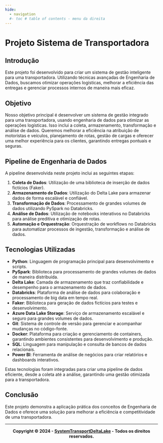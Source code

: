 ```yaml
---
hide:
  - navigation
  #- toc # table of contents - menu da direita
---
```


# Projeto Sistema de Transportadora

## Introdução

Este projeto foi desenvolvido para criar um sistema de gestão inteligente para uma transportadora. Utilizando técnicas avançadas de Engenharia de Dados, buscamos otimizar operações logísticas, melhorar a eficiência das entregas e gerenciar processos internos de maneira mais eficaz. 

## Objetivo

Nosso objetivo principal é desenvolver um sistema de gestão integrado para uma transportadora, usando engenharia de dados para otimizar as operações logísticas. Isso inclui a coleta, armazenamento, transformação e análise de dados. Queremos melhorar a eficiência na atribuição de motoristas e veículos, planejamento de rotas, gestão de cargas e oferecer uma melhor experiência para os clientes, garantindo entregas pontuais e seguras.

## Pipeline de Engenharia de Dados

A pipeline desenvolvida neste projeto inclui as seguintes etapas:

1. **Coleta de Dados**: Utilização de uma biblioteca de inserção de dados fictícios (Faker).
2. **Armazenamento de Dados**: Utilização do Delta Lake para armazenar dados de forma escalável e confiável.
3. **Transformação de Dados**: Processamento de grandes volumes de dados utilizando PySpark no Databricks.
4. **Análise de Dados**: Utilização de notebooks interativos no Databricks para análise preditiva e otimização de rotas.
5. **Automação e Orquestração**: Orquestração de workflows no Databricks para automatizar processos de ingestão, transformação e análise de dados.

## Tecnologias Utilizadas

- **Python**: Linguagem de programação principal para desenvolvimento e scripts.
- **PySpark**: Biblioteca para processamento de grandes volumes de dados de maneira distribuída.
- **Delta Lake**: Camada de armazenamento que traz confiabilidade e desempenho para o armazenamento de dados.
- **Databricks**: Plataforma de análise de dados para colaboração e processamento de big data em tempo real.
- **Faker**: Biblioteca para geração de dados fictícios para testes e desenvolvimento.
- **Azure Data Lake Storage**: Serviço de armazenamento escalável e seguro para grandes volumes de dados.
- **Git**: Sistema de controle de versão para gerenciar e acompanhar mudanças no código-fonte.
- **Docker**: Plataforma para criação e gerenciamento de containers, garantindo ambientes consistentes para desenvolvimento e produção.
- **SQL**: Linguagem para manipulação e consulta de bancos de dados relacionais.
- **Power BI**: Ferramenta de análise de negócios para criar relatórios e dashboards interativos.

Estas tecnologias foram integradas para criar uma pipeline de dados eficiente, desde a coleta até a análise, garantindo uma gestão otimizada para a transportadora.


## Conclusão

Este projeto demonstra a aplicação prática dos conceitos de Engenharia de Dados e oferece uma solução para melhorar a eficiência e competitividade de uma transportadora.



---

<div style="text-align: center;">
    <b>Copyright &copy; 2024 - <a href="https://github.com/BrunoSupriano/SystemTransportDeltaLake/" target="_blank">SystemTransportDeltaLake</a> - Todos os direitos reservados.</b>
</div>
